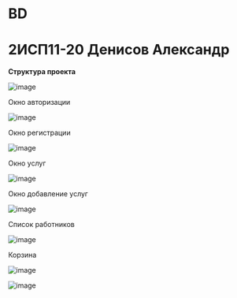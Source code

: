 # BD
<h1> 2ИСП11-20 Денисов Александр </h1> 
<b> Структура проекта </b>

![image](https://user-images.githubusercontent.com/99315410/224301718-065706e3-b5e0-44bc-9c77-cf01a35a423f.png)


Окно авторизации

![image](https://user-images.githubusercontent.com/126570631/226590178-af9dc4d7-79b4-47ac-9ddf-66515dcf5dc9.png)

Окно регистрации 

![image](https://github.com/denisovsa/BD/assets/126570631/c464e570-18e6-47e9-b6a2-09fa91677be0)


Окно услуг

![image](https://github.com/denisovsa/BD/assets/126570631/654f282e-b8f9-4a1f-8b70-4fd7969b1c0e)


Окно добавление услуг


![image](https://github.com/denisovsa/BD/assets/126570631/36e19d21-1a48-42e1-8648-ce3f861adcc1)



Список работников


![image](https://github.com/denisovsa/BD/assets/126570631/c54eefb5-2261-482e-9502-75b944e53999)


Корзина 


![image](https://github.com/denisovsa/BD/assets/126570631/7410af90-2aa3-4be2-b2de-618931224d9e)


![image](https://github.com/denisovsa/BD/assets/126570631/2299c8c2-4fd2-4e92-b1d3-41b49bf475cc)

